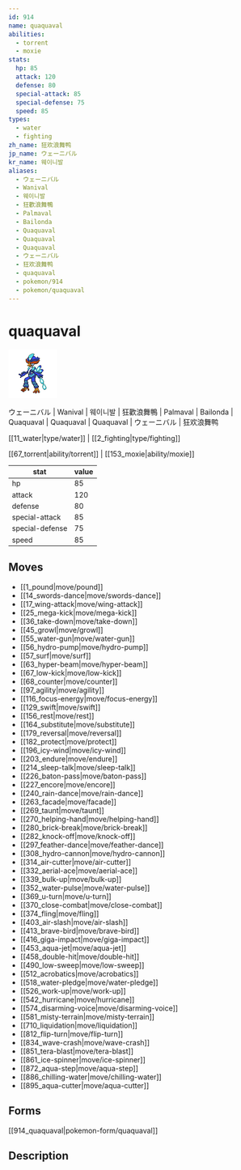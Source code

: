 ```yaml
---
id: 914
name: quaquaval
abilities:
  - torrent
  - moxie
stats:
  hp: 85
  attack: 120
  defense: 80
  special-attack: 85
  special-defense: 75
  speed: 85
types:
  - water
  - fighting
zh_name: 狂欢浪舞鸭
jp_name: ウェーニバル
kr_name: 웨이니발
aliases:
  - ウェーニバル
  - Wanival
  - 웨이니발
  - 狂歡浪舞鴨
  - Palmaval
  - Bailonda
  - Quaquaval
  - Quaquaval
  - Quaquaval
  - ウェーニバル
  - 狂欢浪舞鸭
  - quaquaval
  - pokemon/914
  - pokemon/quaquaval
---
```

# quaquaval

![](https://raw.githubusercontent.com/PokeAPI/sprites/master/sprites/pokemon/914.png)

ウェーニバル | Wanival | 웨이니발 | 狂歡浪舞鴨 | Palmaval | Bailonda | Quaquaval | Quaquaval | Quaquaval | ウェーニバル | 狂欢浪舞鸭

[[11_water|type/water]] | [[2_fighting|type/fighting]]

[[67_torrent|ability/torrent]] | [[153_moxie|ability/moxie]]

|stat|value|
|---|---|
|hp|85|
|attack|120|
|defense|80|
|special-attack|85|
|special-defense|75|
|speed|85|


## Moves

- [[1_pound|move/pound]]
- [[14_swords-dance|move/swords-dance]]
- [[17_wing-attack|move/wing-attack]]
- [[25_mega-kick|move/mega-kick]]
- [[36_take-down|move/take-down]]
- [[45_growl|move/growl]]
- [[55_water-gun|move/water-gun]]
- [[56_hydro-pump|move/hydro-pump]]
- [[57_surf|move/surf]]
- [[63_hyper-beam|move/hyper-beam]]
- [[67_low-kick|move/low-kick]]
- [[68_counter|move/counter]]
- [[97_agility|move/agility]]
- [[116_focus-energy|move/focus-energy]]
- [[129_swift|move/swift]]
- [[156_rest|move/rest]]
- [[164_substitute|move/substitute]]
- [[179_reversal|move/reversal]]
- [[182_protect|move/protect]]
- [[196_icy-wind|move/icy-wind]]
- [[203_endure|move/endure]]
- [[214_sleep-talk|move/sleep-talk]]
- [[226_baton-pass|move/baton-pass]]
- [[227_encore|move/encore]]
- [[240_rain-dance|move/rain-dance]]
- [[263_facade|move/facade]]
- [[269_taunt|move/taunt]]
- [[270_helping-hand|move/helping-hand]]
- [[280_brick-break|move/brick-break]]
- [[282_knock-off|move/knock-off]]
- [[297_feather-dance|move/feather-dance]]
- [[308_hydro-cannon|move/hydro-cannon]]
- [[314_air-cutter|move/air-cutter]]
- [[332_aerial-ace|move/aerial-ace]]
- [[339_bulk-up|move/bulk-up]]
- [[352_water-pulse|move/water-pulse]]
- [[369_u-turn|move/u-turn]]
- [[370_close-combat|move/close-combat]]
- [[374_fling|move/fling]]
- [[403_air-slash|move/air-slash]]
- [[413_brave-bird|move/brave-bird]]
- [[416_giga-impact|move/giga-impact]]
- [[453_aqua-jet|move/aqua-jet]]
- [[458_double-hit|move/double-hit]]
- [[490_low-sweep|move/low-sweep]]
- [[512_acrobatics|move/acrobatics]]
- [[518_water-pledge|move/water-pledge]]
- [[526_work-up|move/work-up]]
- [[542_hurricane|move/hurricane]]
- [[574_disarming-voice|move/disarming-voice]]
- [[581_misty-terrain|move/misty-terrain]]
- [[710_liquidation|move/liquidation]]
- [[812_flip-turn|move/flip-turn]]
- [[834_wave-crash|move/wave-crash]]
- [[851_tera-blast|move/tera-blast]]
- [[861_ice-spinner|move/ice-spinner]]
- [[872_aqua-step|move/aqua-step]]
- [[886_chilling-water|move/chilling-water]]
- [[895_aqua-cutter|move/aqua-cutter]]

## Forms



[[914_quaquaval|pokemon-form/quaquaval]]

## Description



